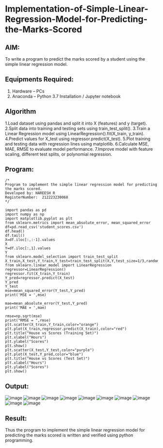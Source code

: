 # Implementation-of-Simple-Linear-Regression-Model-for-Predicting-the-Marks-Scored

## AIM:
To write a program to predict the marks scored by a student using the simple linear regression model.

## Equipments Required:
1. Hardware – PCs
2. Anaconda – Python 3.7 Installation / Jupyter notebook

## Algorithm
1.Load dataset using pandas and split it into X (features) and y (target).
2.Split data into training and testing sets using train_test_split().
3.Train a Linear Regression model using LinearRegression().fit(X_train, y_train).
4.Predict values for X_test using regressor.predict(X_test).
5.Plot training and testing data with regression lines using matplotlib.
6.Calculate MSE, MAE, RMSE to evaluate model performance.
7.Improve model with feature scaling, different test splits, or polynomial regression. 

## Program:
```
/*
Program to implement the simple linear regression model for predicting the marks scored.
Developed by: HAREESH R
RegisterNumber:  212223230068
*/

import pandas as pd 
import numpy as np
import matplotlib.pyplot as plt
from sklearn.metrics import mean_absolute_error, mean_squared_error
df=pd.read_csv('student_scores.csv')
df.head()
df.tail()
X=df.iloc[:,:-1].values
X
Y=df.iloc[:,1].values
Y
from sklearn.model_selection import train_test_split
X_train,X_test,Y_train,Y_test=train_test_split(X,Y,test_size=1/3,random_state=0)
from sklearn.linear_model import LinearRegression
regressor=LinearRegression()
regressor.fit(X_train,Y_train)
Y_pred=regressor.predict(X_test)
Y_pred
Y_test
mse=mean_squared_error(Y_test,Y_pred)
print('MSE = ',mse)

mae=mean_absolute_error(Y_test,Y_pred)
print('MAE = ',mae)

rmse=np.sqrt(mse)
print("RMSE = ",rmse)
plt.scatter(X_train,Y_train,color="orange")
plt.plot(X_train,regressor.predict(X_train),color="red")
plt.title("House vs Scores (Training Set)")
plt.xlabel("Hours")
plt.ylabel("Scores")
plt.show()
plt.scatter(X_test,Y_test,color="purple")
plt.plot(X_test,Y_pred,color="blue")
plt.title("House vs Scores (Test Set)")
plt.xlabel("Hours")
plt.ylabel("Scores")
plt.show()
```

## Output:
![image](https://github.com/user-attachments/assets/28daa515-f2dc-4a15-a237-2b88753c4121)
![image](https://github.com/user-attachments/assets/6e29baad-3b86-4797-86c1-812bc21d16c0)
![image](https://github.com/user-attachments/assets/fa8ca76a-0179-44d5-9e9d-f49d5955a78d)
![image](https://github.com/user-attachments/assets/6d5ff128-2287-4b9f-9ad2-3973a4b1e758)
![image](https://github.com/user-attachments/assets/7268f410-88ec-4309-b26e-ee5d4f3f59bb)
![image](https://github.com/user-attachments/assets/7268f410-88ec-4309-b26e-ee5d4f3f59bb)
![image](https://github.com/user-attachments/assets/e11ac01b-cf14-42a5-86fb-24c77fe1c20e)
![image](https://github.com/user-attachments/assets/a5a808b2-8e6b-495e-b6d0-742dea1137f9)
![image](https://github.com/user-attachments/assets/94eeb9b3-62a7-490a-a611-0a5bf058839d)
![image](https://github.com/user-attachments/assets/80f3e41e-9ca9-47d0-84b4-ddf85717c3ff)



## Result:
Thus the program to implement the simple linear regression model for predicting the marks scored is written and verified using python programming.
